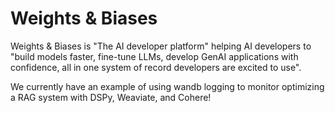 # Weights & Biases

Weights & Biases is "The AI developer platform" helping AI developers to "build models faster, fine-tune LLMs, develop GenAI applications with confidence, all in one system of record developers are excited to use".

We currently have an example of using wandb logging to monitor optimizing a RAG system with DSPy, Weaviate, and Cohere!
